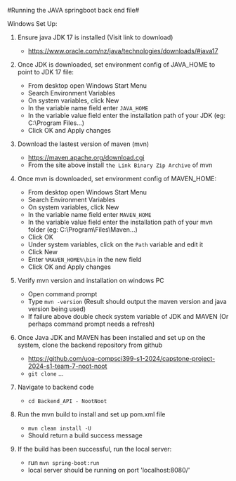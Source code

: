 #Running the JAVA springboot back end file#

Windows Set Up:

1. Ensure java JDK 17 is installed (Visit link to download)
	- https://www.oracle.com/nz/java/technologies/downloads/#java17

2. Once JDK is downloaded, set environment config of JAVA_HOME to point to JDK 17 file:
	- From desktop open Windows Start Menu
	- Search Environment Variables
	- On system variables, click New
	- In the variable name field enter `JAVA_HOME`
	- In the variable value field enter the installation path of your JDK (eg: C:\Program Files\...)
	- Click OK and Apply changes

2. Download the lastest version of maven (mvn)
	- https://maven.apache.org/download.cgi
	- From the site above install `the Link Binary Zip Archive` of mvn

3. Once mvn is downloaded, set environment config of MAVEN_HOME:
	- From desktop open Windows Start Menu
	- Search Environment Variables
	- On system variables, click New
	- In the variable name field enter `MAVEN_HOME`
	- In the variable value field enter the installation path of your mvn folder (eg: C:\Program\Files\Maven\...)
	- Click OK
	- Under system variables, click on the `Path` variable and edit it
	- Click New
	- Enter `%MAVEN_HOME%\bin` in the new field
	- Click OK and Apply changes

4. Verify mvn version and installation on windows PC
	- Open command prompt
	- Type `mvn -version` (Result should output the maven version and java version being used)
	- If failure above double check system variable of JDK and MAVEN (Or perhaps command prompt needs a refresh)

5. Once Java JDK and MAVEN has been installed and set up on the system, clone the backend repository from github
	- https://github.com/uoa-compsci399-s1-2024/capstone-project-2024-s1-team-7-noot-noot
	- `git clone` ...

6. Navigate to backend code
	- `cd Backend_API - NootNoot`

7. Run the mvn build to install and set up pom.xml file
	- `mvn clean install -U`
	- Should return a build success message

8. If the build has been successful, run the local server:
	- run `mvn spring-boot:run`
	- local server should be running on port 'localhost:8080/'
